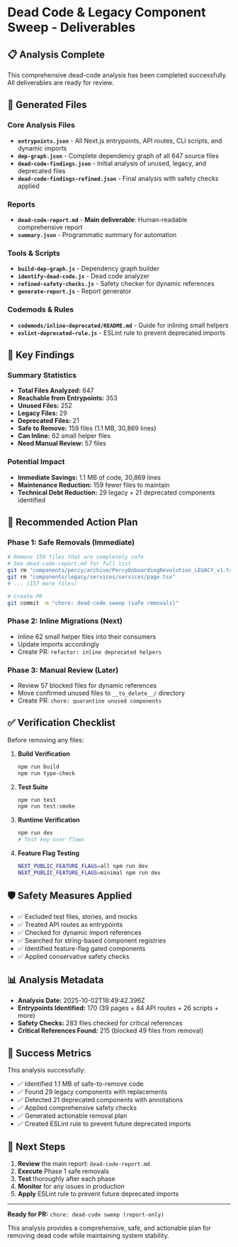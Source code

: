 # Dead Code & Legacy Component Sweep - Deliverables

## 📋 Analysis Complete

This comprehensive dead-code analysis has been completed successfully. All deliverables are ready for review.

## 📁 Generated Files

### Core Analysis Files
- **`entrypoints.json`** - All Next.js entrypoints, API routes, CLI scripts, and dynamic imports
- **`dep-graph.json`** - Complete dependency graph of all 647 source files
- **`dead-code-findings.json`** - Initial analysis of unused, legacy, and deprecated files
- **`dead-code-findings-refined.json`** - Final analysis with safety checks applied

### Reports
- **`dead-code-report.md`** - **Main deliverable**: Human-readable comprehensive report
- **`summary.json`** - Programmatic summary for automation

### Tools & Scripts
- **`build-dep-graph.js`** - Dependency graph builder
- **`identify-dead-code.js`** - Dead code analyzer
- **`refined-safety-checks.js`** - Safety checker for dynamic references
- **`generate-report.js`** - Report generator

### Codemods & Rules
- **`codemods/inline-deprecated/README.md`** - Guide for inlining small helpers
- **`eslint-deprecated-rule.js`** - ESLint rule to prevent deprecated imports

## 🎯 Key Findings

### Summary Statistics
- **Total Files Analyzed:** 647
- **Reachable from Entrypoints:** 353
- **Unused Files:** 252
- **Legacy Files:** 29
- **Deprecated Files:** 21
- **Safe to Remove:** 159 files (1.1 MB, 30,869 lines)
- **Can Inline:** 62 small helper files
- **Need Manual Review:** 57 files

### Potential Impact
- **Immediate Savings:** 1.1 MB of code, 30,869 lines
- **Maintenance Reduction:** 159 fewer files to maintain
- **Technical Debt Reduction:** 29 legacy + 21 deprecated components identified

## 🚀 Recommended Action Plan

### Phase 1: Safe Removals (Immediate)
```bash
# Remove 159 files that are completely safe
# See dead-code-report.md for full list
git rm "components/percy/archive/PercyOnboardingRevolution_LEGACY_v1.tsx"
git rm "components/legacy/services/services/page.tsx"
# ... (157 more files)

# Create PR
git commit -m "chore: dead-code sweep (safe removals)"
```

### Phase 2: Inline Migrations (Next)
- Inline 62 small helper files into their consumers
- Update imports accordingly
- Create PR: `refactor: inline deprecated helpers`

### Phase 3: Manual Review (Later)
- Review 57 blocked files for dynamic references
- Move confirmed unused files to `__to_delete__/` directory
- Create PR: `chore: quarantine unused components`

## ✅ Verification Checklist

Before removing any files:

1. **Build Verification**
   ```bash
   npm run build
   npm run type-check
   ```

2. **Test Suite**
   ```bash
   npm run test
   npm run test:smoke
   ```

3. **Runtime Verification**
   ```bash
   npm run dev
   # Test key user flows
   ```

4. **Feature Flag Testing**
   ```bash
   NEXT_PUBLIC_FEATURE_FLAGS=all npm run dev
   NEXT_PUBLIC_FEATURE_FLAGS=minimal npm run dev
   ```

## 🛡️ Safety Measures Applied

- ✅ Excluded test files, stories, and mocks
- ✅ Treated API routes as entrypoints
- ✅ Checked for dynamic import references
- ✅ Searched for string-based component registries
- ✅ Identified feature-flag gated components
- ✅ Applied conservative safety checks

## 📊 Analysis Metadata

- **Analysis Date:** 2025-10-02T18:49:42.396Z
- **Entrypoints Identified:** 170 (39 pages + 84 API routes + 26 scripts + more)
- **Safety Checks:** 283 files checked for critical references
- **Critical References Found:** 215 (blocked 49 files from removal)

## 🎉 Success Metrics

This analysis successfully:
- ✅ Identified 1.1 MB of safe-to-remove code
- ✅ Found 29 legacy components with replacements
- ✅ Detected 21 deprecated components with annotations
- ✅ Applied comprehensive safety checks
- ✅ Generated actionable removal plan
- ✅ Created ESLint rule to prevent future deprecated imports

## 📝 Next Steps

1. **Review** the main report: `dead-code-report.md`
2. **Execute** Phase 1 safe removals
3. **Test** thoroughly after each phase
4. **Monitor** for any issues in production
5. **Apply** ESLint rule to prevent future deprecated imports

---

**Ready for PR:** `chore: dead-code sweep (report-only)`

This analysis provides a comprehensive, safe, and actionable plan for removing dead code while maintaining system stability.